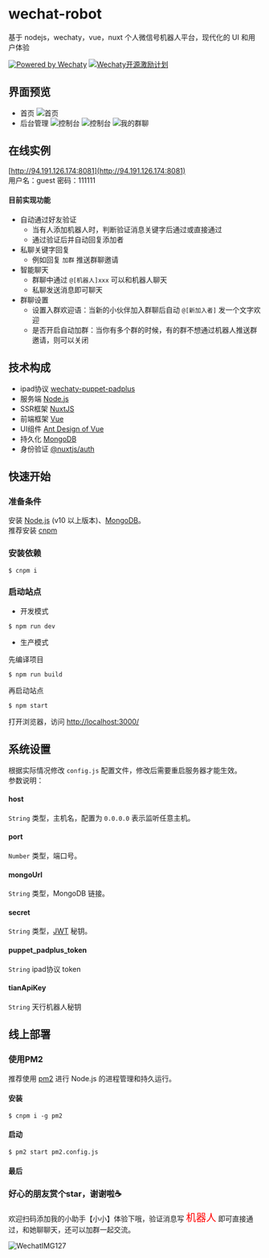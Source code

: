 # wechat-robot
基于 nodejs，wechaty，vue，nuxt 个人微信号机器人平台，现代化的 UI 和用户体验

[![Powered by Wechaty](https://img.shields.io/badge/Powered%20By-Wechaty-green.svg)](https://github.com/chatie/wechaty)
[![Wechaty开源激励计划](https://img.shields.io/badge/Wechaty-开源激励计划-green.svg)](https://github.com/juzibot/Welcome/wiki/Everything-about-Wechaty)
## 界面预览
* 首页
![首页](http://pic.loveyh.com/wxbot-1.png)
* 后台管理
![控制台](http://pic.loveyh.com/wxbot-2.png)
![控制台](http://pic.loveyh.com/wxbot-3.png)
![我的群聊](http://pic.loveyh.com/wxbot-4.png)

## 在线实例
 [http://94.191.126.174:8081](http://94.191.126.174:8081)    
 用户名：guest   密码：111111
 #### 目前实现功能
 
- 自动通过好友验证
  - 当有人添加机器人时，判断验证消息关键字后通过或直接通过
  - 通过验证后并自动回复添加者
- 私聊关键字回复
  - 例如回复 `加群` 推送群聊邀请
- 智能聊天
  - 群聊中通过 `@[机器人]xxx` 可以和机器人聊天
  - 私聊发送消息即可聊天
- 群聊设置
  - 设置入群欢迎语：当新的小伙伴加入群聊后自动 `@[新加入者]` 发一个文字欢迎
  - 是否开启自动加群：当你有多个群的时候，有的群不想通过机器人推送群邀请，则可以关闭
  

## 技术构成
* ipad协议 [wechaty-puppet-padplus](https://github.com/wechaty/wechaty-puppet-padplus/)
* 服务端 [Node.js](https://nodejs.org/)
* SSR框架 [NuxtJS](https://nuxtjs.org/)
* 前端框架 [Vue](https://vuejs.org/)
* UI组件 [Ant Design of Vue](https://www.antdv.com/docs/vue/introduce-cn/)
* 持久化 [MongoDB](https://www.mongodb.org/)
* 身份验证 [@nuxtjs/auth](https://auth.nuxtjs.org/)

## 快速开始

### 准备条件

安装 [Node.js](https://nodejs.org/en/download/) (v10 以上版本)、[MongoDB](https://www.mongodb.org/downloads/)。  
推荐安装 [cnpm](https://cnpmjs.org/) 

### 安装依赖
```Shell
$ cnpm i
```

### 启动站点

* 开发模式

```Shell
$ npm run dev
```

* 生产模式

先编译项目
```shell
$ npm run build
```

再启动站点
```shell
$ npm start
```

打开浏览器，访问 [http://localhost:3000/](http://localhost:3000)


## 系统设置

根据实际情况修改 `config.js` 配置文件，修改后需要重启服务器才能生效。  
参数说明：

#### host
`String` 类型，主机名，配置为 `0.0.0.0` 表示监听任意主机。

#### port
`Number` 类型，端口号。

#### mongoUrl
`String` 类型，MongoDB 链接。

#### secret
`String` 类型，[JWT](https://github.com/auth0/node-jsonwebtoken) 秘钥。

#### puppet_padplus_token
`String` ipad协议 token

#### tianApiKey
`String` 天行机器人秘钥

## 线上部署

### 使用PM2
推荐使用 [pm2](https://pm2.keymetrics.io/) 进行 Node.js 的进程管理和持久运行。

#### 安装
```Shell
$ cnpm i -g pm2
```
#### 启动
```Shell
$ pm2 start pm2.config.js
```

#### 最后

### 好心的朋友赏个star，谢谢啦☕️

欢迎扫码添加我的小助手【小小】体验下哦，验证消息写 <span style="color:red;font-size:20px">机器人</span> 即可直接通过，和她聊聊天，还可以加群一起交流。

![WechatIMG127](http://pic.loveyh.com/wxbot-wechat.png)
